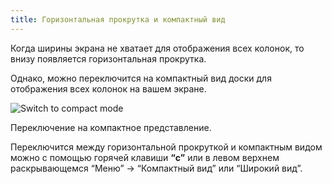 ```yaml
---
title: Горизонтальная прокрутка и компактный вид
---
```


Когда ширины экрана не хватает для отображения всех колонок, то внизу появляется горизонтальная прокрутка.

Однако, можно переключится на компактный вид доски для отображения всех колонок на вашем экране.


![Switch to compact mode](/images/v1/board-compact-mode.png)

Переключение на компактное представление.

Переключится между горизонтальной прокруткой и компактным видом можно с помощью горячей клавиши **“c”** или в левом верхнем раскрывающемся “Меню” -\> “Компактный вид” или “Широкий вид”.
